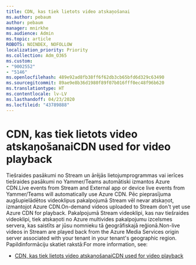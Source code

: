 ```yaml
---
title: CDN, kas tiek lietots video atskaņošanai
ms.author: pebaum
author: pebaum
manager: mnirkhe
ms.audience: Admin
ms.topic: article
ROBOTS: NOINDEX, NOFOLLOW
localization_priority: Priority
ms.collection: Adm_O365
ms.custom:
- "9002552"
- "5146"
ms.openlocfilehash: 489e92ad8fb38ff6f62db3cb65bfd6d329c63490
ms.sourcegitcommit: 89ae9e8b36d1980f89f07b016fff0ec48f96b620
ms.translationtype: HT
ms.contentlocale: lv-LV
ms.lasthandoff: 04/23/2020
ms.locfileid: "43789888"
---
```

# <a name="cdn-used-for-video-playback"></a><span data-ttu-id="be9ab-102">CDN, kas tiek lietots video atskaņošanai</span><span class="sxs-lookup"><span data-stu-id="be9ab-102">CDN used for video playback</span></span>

<span data-ttu-id="be9ab-103">Tiešraides pasākumi no Stream un ārējās lietojumprogrammas vai ierīces tiešraides pasākumi no Yammer/Teams automātiski izmantos Azure CDN.</span><span class="sxs-lookup"><span data-stu-id="be9ab-103">Live events from Stream and External app or device live events from Yammer/Teams will automatically use Azure CDN.</span></span> <span data-ttu-id="be9ab-104">Pēc pieprasījuma augšupielādētos videoklipus pakalpojumā Stream vēl nevar atskaņot, izmantojot Azure CDN.</span><span class="sxs-lookup"><span data-stu-id="be9ab-104">On-demand videos uploaded to Stream don't yet use Azure CDN for playback.</span></span> <span data-ttu-id="be9ab-105">Pakalpojumā Stream videoklipi, kas nav tiešraides videoklipi, tiek atskaņoti no Azure multivides pakalpojumu izcelsmes servera, kas saistīts ar jūsu nomnieku tā ģeogrāfiskajā reģionā.</span><span class="sxs-lookup"><span data-stu-id="be9ab-105">Non-live videos in Stream are played back from the Azure Media Services origin server associated with your tenant in your tenant's geographic region.</span></span> <span data-ttu-id="be9ab-106">Papildinformāciju skatiet rakstā:</span><span class="sxs-lookup"><span data-stu-id="be9ab-106">For more information, see:</span></span>

- [<span data-ttu-id="be9ab-107">CDN, kas tiek lietots video atskaņošanai</span><span class="sxs-lookup"><span data-stu-id="be9ab-107">CDN used for video playback</span></span>](https://docs.microsoft.com/lv-LV/stream/network-overview#cdn-used-for-video-playback)
